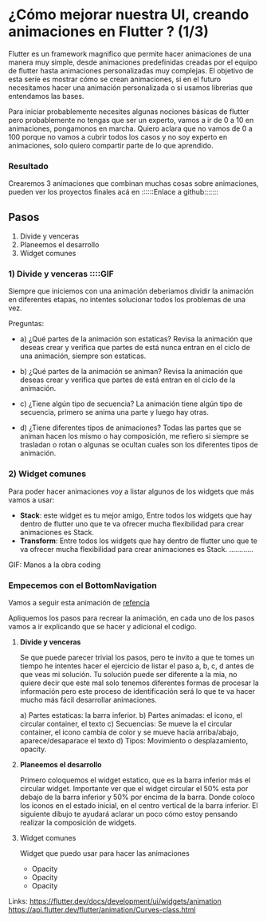 # ¿Cómo mejorar nuestra UI, creando animaciones en Flutter ? (1/3)


Flutter es un framework magnifico que permite hacer animaciones de una manera muy simple, desde animaciones predefinidas creadas por el equipo de flutter hasta animaciones personalizadas muy complejas.
El objetivo de esta seríe es mostrar cómo se crean animaciones, si en el futuro necesitamos hacer una animación personalizada o si usamos librerias que entendamos las bases.


Para iniciar probablemente necesites algunas nociones básicas de flutter pero probablemente no tengas que ser un experto, vamos a ir de 0 a 10 en animaciones, pongamonos en marcha.
Quiero aclara que no vamos de 0 a 100 porque no vamos a cubrir todos los casos y no soy experto en animaciones, solo quiero compartir parte de lo que aprendido.

### Resultado
Crearemos 3 animaciones que combinan muchas cosas sobre animaciones, pueden ver los proyectos finales acá en ::::::Enlace a github:::::::



## Pasos

1) Divide y venceras
2) Planeemos el desarrollo
3) Widget comunes



### 1) Divide y venceras ::::GIF
Siempre que iniciemos con una animación deberiamos dividir la animación en diferentes etapas, no intentes solucionar todos los problemas de una vez.

Preguntas:

- a) ¿Qué partes de la animación son estaticas?
    Revisa la animación que deseas crear y verifica que partes de está nunca entran en el ciclo de una animación, siempre son estaticas.
    
- b) ¿Qué partes de la animación se animan?
    Revisa la animación que deseas crear y verifica que partes de está entran en el ciclo de la animación.

- c) ¿Tiene algún tipo de secuencia?
    La animación tiene algún tipo de secuencia, primero se anima una parte y luego hay otras.
    
- d) ¿Tiene diferentes tipos de animaciones?
    Todas las partes que se animan hacen los mismo o hay composición, me refiero si siempre se trasladan o rotan o algunas se ocultan cuales son los diferentes tipos de animación.


### 2) Widget comunes
Para poder hacer animaciones voy a listar algunos de los widgets que más vamos a usar:


- **Stack**: este widget es tu mejor amigo, Entre todos los widgets que hay dentro de flutter uno que te va ofrecer mucha flexibilidad para crear animaciones es Stack.
- **Transform**: Entre todos los widgets que hay dentro de flutter uno que te va ofrecer mucha flexibilidad para crear animaciones es Stack.
............



GIF: Manos a la obra coding


### Empecemos con el BottomNavigation
Vamos a seguir esta animación de [refencia](https://dribbble.com/shots/5419022-Tab)

Apliquemos los pasos para recrear la animación, en cada uno de los pasos vamos a ir explicando que se hacer y adicional el codigo.


1) **Divide y venceras**

    Se que puede parecer trivial los pasos, pero te invito a que te tomes un tiempo he intentes hacer el ejercicio de listar el paso a, b, c, d antes de que veas mi solución. Tu solución puede ser diferente a la mia, no quiere decir que este mal solo tenemos diferentes formas de procesar la información pero este proceso de identificación será lo que te va hacer mucho más fácil desarrollar animaciones.


    a) Partes estaticas: la barra inferior.
b) Partes animadas: el icono, el circular container, el texto
c) Secuencias: Se mueve la el circular container, el icono cambia de color y se mueve hacia arriba/abajo, aparece/desaparace el texto
d) Tipos: Movimiento o desplazamiento, opacity. 


2) **Planeemos el desarrollo**
    
    Primero coloquemos el widget estatico, que es la barra inferior más el circular widget.
    Importante ver que el widget circular el 50% esta por debajo de la barra inferior y 50% por encima de la barra. Donde coloco los iconos en el estado inicial, en el centro vertical de la barra inferior.
    El siguiente dibujo te ayudará aclarar un poco cómo estoy pensando realizar la composición de widgets.





3) Widget comunes

    Widget que puedo usar para hacer las animaciones
    - Opacity
    - Opacity
    - Opacity









Links:
https://flutter.dev/docs/development/ui/widgets/animation
https://api.flutter.dev/flutter/animation/Curves-class.html